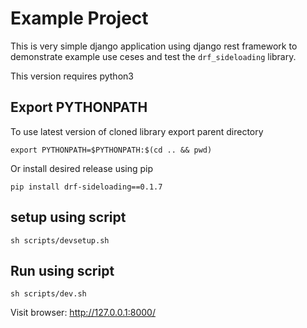 # Example Project

This is very simple django application using django rest framework 
to demonstrate example use ceses and test the `drf_sideloading` library.

This version requires python3 

## Export PYTHONPATH

To use latest version of cloned library export parent directory 

    export PYTHONPATH=$PYTHONPATH:$(cd .. && pwd)

Or install desired release using pip

    pip install drf-sideloading==0.1.7


## setup using script

    sh scripts/devsetup.sh

## Run using script

    sh scripts/dev.sh

Visit browser: http://127.0.0.1:8000/
